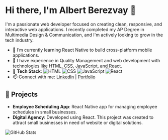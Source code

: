 # Hi there, I'm Albert Berezvay 👋

I'm a passionate web developer focused on creating clean, responsive, and interactive web applications. I recently completed my AP Degree in Multimedia Design & Communication, and I'm actively looking to grow in the tech industry.

- 🌱 I’m currently learning React Native to build cross-platform mobile applications.
- 💼 I have experience in Quality Management and web development with technologies like HTML, CSS, JavaScript, and React.
- 🔧 **Tech Stack**: ![HTML](https://img.shields.io/badge/-HTML-E34F26?logo=html5&logoColor=white) ![CSS](https://img.shields.io/badge/-CSS-1572B6?logo=css3&logoColor=white) ![JavaScript](https://img.shields.io/badge/-JavaScript-F7DF1E?logo=javascript&logoColor=black) ![React](https://img.shields.io/badge/-React-61DAFB?logo=react&logoColor=black)
- 📫 Connect with me: [LinkedIn](https://www.linkedin.com/in/albert-berezvay/) | [Portfolio](https://albertberezvay.com/)

## 🚀 Projects
- **Employee Scheduling App**: React Native app for managing employee schedules in small businesses.
- **Digital Agency**: Developed using React. This project was created to attract small businesses in need of website or digital solutions. 

![GitHub Stats](https://github-readme-stats.vercel.app/api?username=albertberezvay&show_icons=true&theme=radical)
<!--
**A-Berezvay/A-Berezvay** is a ✨ _special_ ✨ repository because its `README.md` (this file) appears on your GitHub profile.

Here are some ideas to get you started:

- 🔭 I’m currently working on ...
- 🌱 I’m currently learning ...
- 👯 I’m looking to collaborate on ...
- 🤔 I’m looking for help with ...
- 💬 Ask me about ...
- 📫 How to reach me: ...
- 😄 Pronouns: ...
- ⚡ Fun fact: ...
-->
